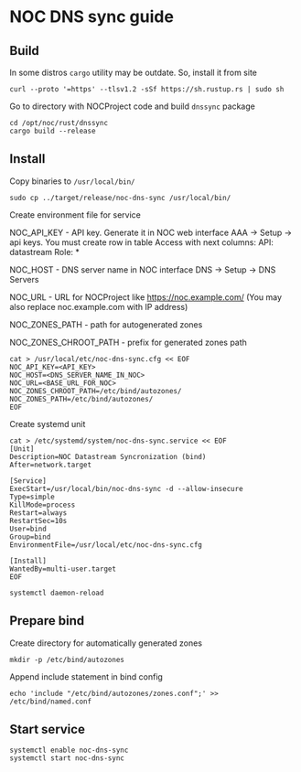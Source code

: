 # NOC DNS sync guide

## Build

In some distros `cargo` utility may be outdate. So, install it from site

```
curl --proto '=https' --tlsv1.2 -sSf https://sh.rustup.rs | sudo sh
```

Go to directory with NOCProject code and build `dnssync` package

```
cd /opt/noc/rust/dnssync
cargo build --release
```

## Install

Copy binaries to `/usr/local/bin/`

```
sudo cp ../target/release/noc-dns-sync /usr/local/bin/
```

Create environment file for service

NOC_API_KEY - API key. Generate it in NOC web interface AAA -> Setup -> api keys.
You must create row in table Access with next columns:
API: datastream
Role: *

NOC_HOST - DNS server name in NOC interface DNS -> Setup -> DNS Servers

NOC_URL - URL for NOCProject like https://noc.example.com/ 
(You may also replace noc.example.com with IP address)

NOC_ZONES_PATH - path for autogenerated zones

NOC_ZONES_CHROOT_PATH - prefix for generated zones path


```
cat > /usr/local/etc/noc-dns-sync.cfg << EOF
NOC_API_KEY=<API_KEY>
NOC_HOST=<DNS_SERVER_NAME_IN_NOC>
NOC_URL=<BASE_URL_FOR_NOC>
NOC_ZONES_CHROOT_PATH=/etc/bind/autozones/
NOC_ZONES_PATH=/etc/bind/autozones/
EOF
```

Create systemd unit

```
cat > /etc/systemd/system/noc-dns-sync.service << EOF
[Unit]
Description=NOC Datastream Syncronization (bind)
After=network.target

[Service]
ExecStart=/usr/local/bin/noc-dns-sync -d --allow-insecure
Type=simple
KillMode=process
Restart=always
RestartSec=10s
User=bind
Group=bind
EnvironmentFile=/usr/local/etc/noc-dns-sync.cfg

[Install]
WantedBy=multi-user.target
EOF

systemctl daemon-reload
```

## Prepare bind

Create directory for automatically generated zones
```
mkdir -p /etc/bind/autozones
```

Append include statement in bind config

```
echo 'include "/etc/bind/autozones/zones.conf";' >> /etc/bind/named.conf
```

## Start service

```
systemctl enable noc-dns-sync
systemctl start noc-dns-sync
```

